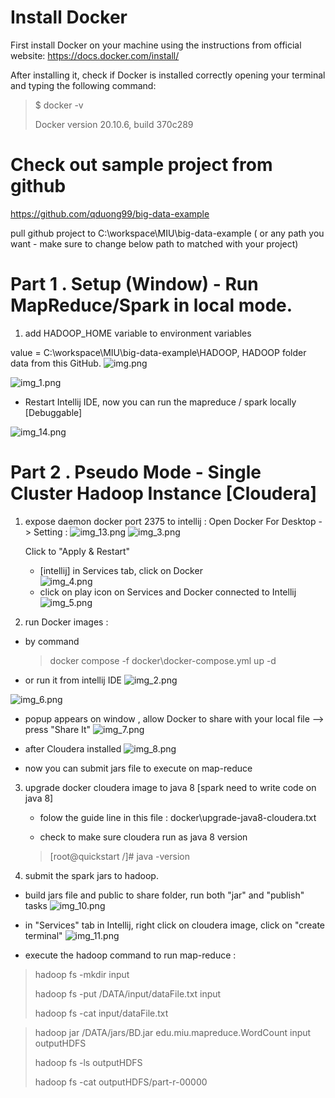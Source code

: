 # Install Docker
First install Docker on your machine using the instructions from official website:
https://docs.docker.com/install/

After installing it, check if Docker is installed correctly opening your terminal and typing the following command:

> $ docker -v
>
>  Docker version 20.10.6, build 370c289

# Check out sample project from github

https://github.com/qduong99/big-data-example

pull github project to C:\workspace\MIU\big-data-example ( or any path you want - make sure to change below path to matched with your project)

# Part 1 . Setup (Window) - Run MapReduce/Spark in local mode.
1. add HADOOP_HOME variable to environment variables

value = C:\workspace\MIU\big-data-example\HADOOP, HADOOP folder data from this GitHub. 
![img.png](img.png)

![img_1.png](img_1.png)

- Restart Intellij IDE, now you can run the mapreduce / spark locally [Debuggable]

![img_14.png](img_14.png)
# Part 2 . Pseudo Mode - Single Cluster Hadoop Instance [Cloudera] 
1. expose daemon docker port 2375 to intellij : Open Docker For Desktop -> Setting :
   ![img_13.png](img_13.png)
   ![img_3.png](img_3.png)

   Click to "Apply & Restart"

   - [intellij] in Services tab, click on Docker  
     ![img_4.png](img_4.png)
   - click on play icon on Services and Docker connected to Intellij
     ![img_5.png](img_5.png)
     
2. run Docker images :
- by command 
   > docker compose -f docker\docker-compose.yml up -d

- or run it from intellij IDE 
![img_2.png](img_2.png)

![img_6.png](img_6.png)

- popup appears on window , allow Docker to share with your local file --> press "Share It"
![img_7.png](img_7.png)
- after Cloudera installed
![img_8.png](img_8.png)

- now you can submit jars file to execute on map-reduce   
3. upgrade docker cloudera image to java 8 [spark need to write code on java 8]
    - folow the guide line in this file : docker\upgrade-java8-cloudera.txt

    - check to make sure cloudera run as java 8 version
    > [root@quickstart /]# java -version
   
4. submit the spark jars to hadoop.
- build jars file and public to share folder, run both "jar" and "publish" tasks
![img_10.png](img_10.png)
  
- in "Services" tab in Intellij, right click on cloudera image, click on "create terminal"
![img_11.png](img_11.png)

- execute the hadoop command to run map-reduce : 
> hadoop fs -mkdir input
> 
> hadoop fs -put /DATA/input/dataFile.txt input
> 
> hadoop fs -cat input/dataFile.txt

> hadoop jar /DATA/jars/BD.jar edu.miu.mapreduce.WordCount input outputHDFS
> 
> hadoop fs -ls outputHDFS
> 
> hadoop fs -cat outputHDFS/part-r-00000

